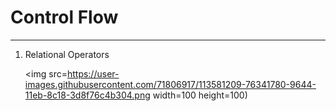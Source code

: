 # Control Flow
----

1. Relational Operators
    
    <img src=https://user-images.githubusercontent.com/71806917/113581209-76341780-9644-11eb-8c18-3d8f76c4b304.png width=100 height=100)
